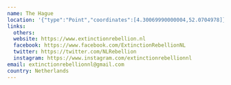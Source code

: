 ```yaml
---
name: The Hague
location: '{"type":"Point","coordinates":[4.30069990000004,52.0704978]}'
links:
  others: 
  website: https://www.extinctionrebellion.nl
  facebook: https://www.facebook.com/ExtinctionRebellionNL
  twitter: https://twitter.com/NLRebellion
  instagram: https://www.instagram.com/extinctionrebellionnl
email: extinctionrebellionnl@gmail.com
country: Netherlands
---
```

